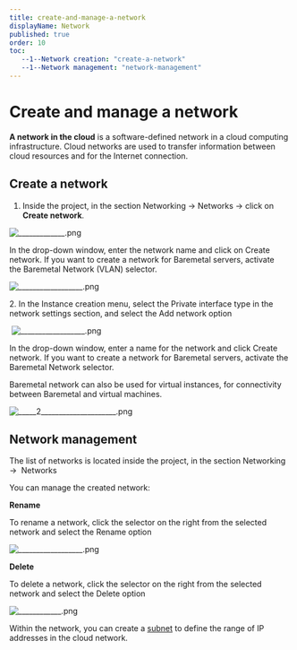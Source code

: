 ```yaml
---
title: create-and-manage-a-network
displayName: Network
published: true
order: 10
toc:
   --1--Network creation: "create-a-network"
   --1--Network management: "network-management"
---
```

# Create and manage a network

**A network in the cloud** is a software-defined network in a cloud computing infrastructure. Cloud networks are used to transfer information between cloud resources and for the Internet connection. 

## Create a network

1.  Inside the project, in the section Networking → Networks → click on **Create network**. 

<img src="https://support.gcore.com/hc/article_attachments/360011859838/_____________.png" alt="_____________.png">

In the drop-down window, enter the network name and click on Create network. If you want to create a network for Baremetal servers, activate the Baremetal Network (VLAN) selector. 

<img src="https://support.gcore.com/hc/article_attachments/360011859818/__________________.png" alt="__________________.png">

2\. In the Instance creation menu, select the Private interface type in the network settings section, and select the Add network option 

 <img src="https://support.gcore.com/hc/article_attachments/360011776957/__________________.png" alt="__________________.png">

In the drop-down window, enter a name for the network and click Create network. If you want to create a network for Baremetal servers, activate the Baremetal Network selector. 

Baremetal network can also be used for virtual instances, for connectivity between Baremetal and virtual machines. 

<img src="https://support.gcore.com/hc/article_attachments/360011776997/_____2_____________________.png" alt="_____2_____________________.png">

## Network management

The list of networks is located inside the project, in the section Networking →  Networks  

You can manage the created network: 

 **Rename**  
    
To rename a network, click the selector on the right from the selected network and select the Rename option 

<img src="https://support.gcore.com/hc/article_attachments/360011777017/__________________.png" alt="__________________.png">

 **Delete** 
    
To delete a network, click the selector on the right from the selected network and select the Delete option 

<img src="https://support.gcore.com/hc/article_attachments/360011859918/____________.png" alt="____________.png">

Within the network, you can create a <a href=“https://gcore.com/docs/cloud/networking/create-and-manage-a-subnetwork” target="_blank">subnet</a> to define the range of IP addresses in the cloud network.